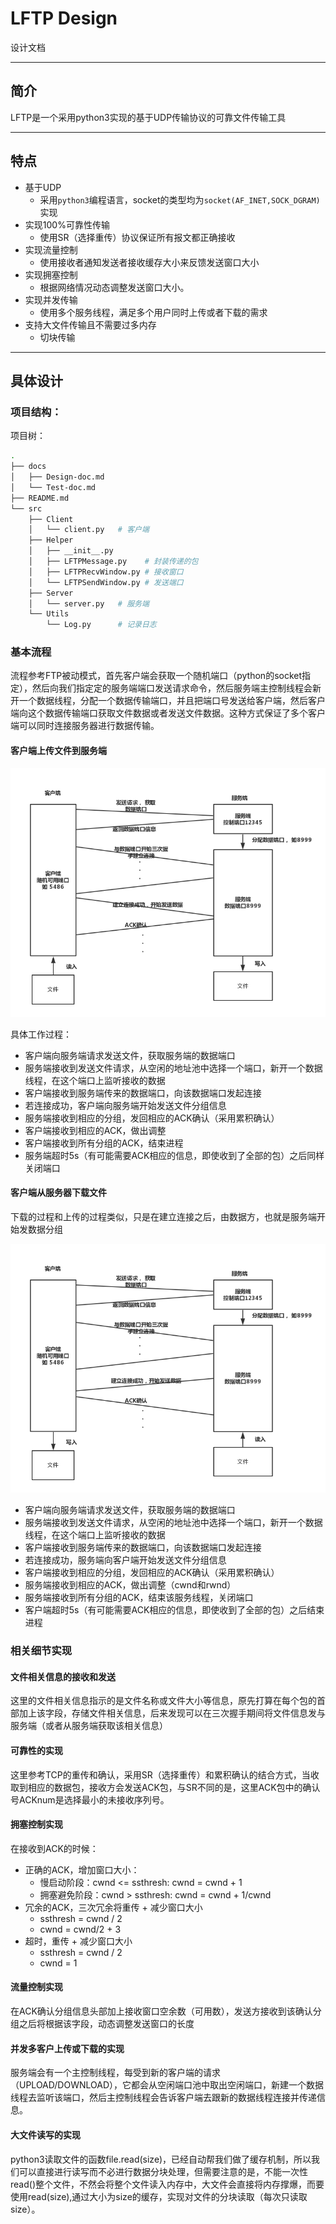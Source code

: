 # LFTP Design

设计文档

---
## 简介
LFTP是一个采用python3实现的基于UDP传输协议的可靠文件传输工具

---
## 特点

- 基于UDP
  - 采用`python3`编程语言，socket的类型均为`socket(AF_INET,SOCK_DGRAM)`实现
- 实现100%可靠性传输
  - 使用SR（选择重传）协议保证所有报文都正确接收
- 实现流量控制
  - 使用接收者通知发送者接收缓存大小来反馈发送窗口大小
- 实现拥塞控制
  - 根据网络情况动态调整发送窗口大小。
- 实现并发传输
  - 使用多个服务线程，满足多个用户同时上传或者下载的需求
- 支持大文件传输且不需要过多内存
  - 切块传输

---

## 具体设计

### 项目结构：

项目树：
```bash
.
├── docs
│   ├── Design-doc.md
│   └── Test-doc.md
├── README.md
└── src
    ├── Client
    │   └── client.py   # 客户端
    ├── Helper
    │   ├── __init__.py
    │   ├── LFTPMessage.py    # 封装传递的包
    │   ├── LFTPRecvWindow.py # 接收窗口
    │   └── LFTPSendWindow.py # 发送端口
    ├── Server
    │   └── server.py   # 服务端
    └── Utils
        └── Log.py      # 记录日志

```

### 基本流程

流程参考FTP被动模式，首先客户端会获取一个随机端口（python的socket指定），然后向我们指定定的服务端端口发送请求命令，然后服务端主控制线程会新开一个数据线程，分配一个数据传输端口，并且把端口号发送给客户端，然后客户端向这个数据传输端口获取文件数据或者发送文件数据。这种方式保证了多个客户端可以同时连接服务器进行数据传输。

#### 客户端上传文件到服务端

![send](docs-img/send.png)

具体工作过程：

- 客户端向服务端请求发送文件，获取服务端的数据端口
- 服务端接收到发送文件请求，从空闲的地址池中选择一个端口，新开一个数据线程，在这个端口上监听接收的数据
- 客户端接收到服务端传来的数据端口，向该数据端口发起连接
- 若连接成功，客户端向服务端开始发送文件分组信息
- 服务端接收到相应的分组，发回相应的ACK确认（采用累积确认）
- 客户端接收到相应的ACK，做出调整
- 客户端接收到所有分组的ACK，结束进程
- 服务端超时5s（有可能需要ACK相应的信息，即使收到了全部的包）之后同样关闭端口


#### 客户端从服务器下载文件

下载的过程和上传的过程类似，只是在建立连接之后，由数据方，也就是服务端开始发数据分组

![recv](docs-img/recv.png)

- 客户端向服务端请求发送文件，获取服务端的数据端口
- 服务端接收到发送文件请求，从空闲的地址池中选择一个端口，新开一个数据线程，在这个端口上监听接收的数据
- 客户端接收到服务端传来的数据端口，向该数据端口发起连接
- 若连接成功，服务端向客户端开始发送文件分组信息
- 客户端接收到相应的分组，发回相应的ACK确认（采用累积确认）
- 服务端接收到相应的ACK，做出调整（cwnd和rwnd）
- 服务端接收到所有分组的ACK，结束该服务线程，关闭端口
- 客户端超时5s（有可能需要ACK相应的信息，即使收到了全部的包）之后结束进程

### 相关细节实现

#### 文件相关信息的接收和发送

这里的文件相关信息指示的是文件名称或文件大小等信息，原先打算在每个包的首部加上该字段，存储文件相关信息，后来发现可以在三次握手期间将文件信息发与服务端（或者从服务端获取该相关信息）

#### 可靠性的实现

这里参考TCP的重传和确认，采用SR（选择重传）和累积确认的结合方式，当收取到相应的数据包，接收方会发送ACK包，与SR不同的是，这里ACK包中的确认号ACKnum是选择最小的未接收序列号。

#### 拥塞控制实现

在接收到ACK的时候：

- 正确的ACK，增加窗口大小：
    - 慢启动阶段：cwnd <= ssthresh: cwnd = cwnd + 1 
    - 拥塞避免阶段：cwnd > ssthresh: cwnd = cwnd + 1/cwnd
- 冗余的ACK，三次冗余将重传 + 减少窗口大小
    - ssthresh = cwnd / 2
    - cwnd = cwnd/2 + 3
- 超时，重传 + 减少窗口大小
    - ssthresh = cwnd / 2
    - cwnd = 1

#### 流量控制实现

在ACK确认分组信息头部加上接收窗口空余数（可用数），发送方接收到该确认分组之后将根据该字段，动态调整发送窗口的长度

#### 并发多客户上传或下载的实现

服务端会有一个主控制线程，每受到新的客户端的请求（UPLOAD/DOWNLOAD），它都会从空闲端口池中取出空闲端口，新建一个数据线程去监听该端口，然后主控制线程会告诉客户端去跟新的数据线程连接并传递信息。

#### 大文件读写的实现

python3读取文件的函数file.read(size)，已经自动帮我们做了缓存机制，所以我们可以直接进行读写而不必进行数据分块处理，但需要注意的是，不能一次性read()整个文件，不然会将整个文件读入内存中，大文件会直接将内存撑爆，而要使用read(size),通过大小为size的缓存，实现对文件的分块读取（每次只读取size）。

### 